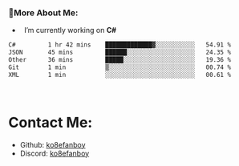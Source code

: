 ### 🧐More About Me:

- &nbsp; I’m currently working on **C#**


<!--START_SECTION:waka-->

```txt
C#         1 hr 42 mins    █████████████▓░░░░░░░░░░░   54.91 %
JSON       45 mins         ██████░░░░░░░░░░░░░░░░░░░   24.35 %
Other      36 mins         █████░░░░░░░░░░░░░░░░░░░░   19.36 %
Git        1 min           ▒░░░░░░░░░░░░░░░░░░░░░░░░   00.74 %
XML        1 min           ░░░░░░░░░░░░░░░░░░░░░░░░░   00.61 %
```

<!--END_SECTION:waka-->

  
<br>




# Contact Me:

- Github: [ko8efanboy](https://github.com/ko8efanboy)
- Discord: [ko8efanboy](https://discordapp.com/users/189527265183268876)
